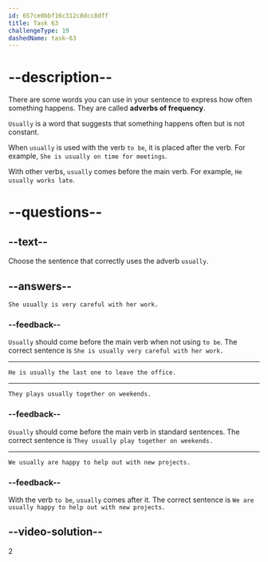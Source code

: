 ```yaml
---
id: 657ce0bbf16c312c8dcc8dff
title: Task 63
challengeType: 19
dashedName: task-63
---
```


# --description--

There are some words you can use in your sentence to express how often something happens. They are called **adverbs of frequency**.

`Usually` is a word that suggests that something happens often but is not constant.

When `usually` is used with the verb `to be`, it is placed after the verb. For example, `She is usually on time for meetings`.

With other verbs, `usually` comes before the main verb. For example, `He usually works late`.

# --questions--

## --text--

Choose the sentence that correctly uses the adverb `usually`.

## --answers--

`She usually is very careful with her work.`

### --feedback--

`Usually` should come before the main verb when not using `to be`. The correct sentence is `She is usually very careful with her work.`

---

`He is usually the last one to leave the office.`

---

`They plays usually together on weekends.`

### --feedback--

`Usually` should come before the main verb in standard sentences. The correct sentence is `They usually play together on weekends.`

---

`We usually are happy to help out with new projects.`

### --feedback--

With the verb `to be`, `usually` comes after it. The correct sentence is `We are usually happy to help out with new projects.`

## --video-solution--

2

